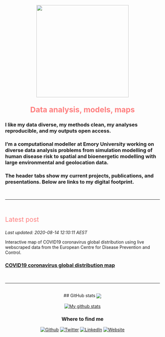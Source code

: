 <center>
	<img src="img/mm.png" width="300" height="300" >
	<p style="font-size:60%">
	</p>
</center>  

<center>
	<p style="color: #FF7E7E; font-size:175%">
		<b>Data analysis, models, maps</b>             
	</p>
</center>

### I like my data diverse, my methods clean, my analyses reproducible, and my outputs open access.    

### I’m a computational modeller at Emory University working on diverse data analysis problems from simulation modelling of human disease risk to spatial and bioenergetic modelling with large environmental and geolocation data.    

### The header tabs show my current projects, publications, and presentations. Below are links to my digital footprint.         

<br>   
  
******   

<br>  

<p style="color: #FF7E7E; font-size:150%">
	Latest post  
</p>     

_Last updated: 2020-08-14 12:10:11 AEST_                 

Interactive map of COVID19 coronavirus global distribution using live webscraped data from the European Centre for Disease Prevention and Control.  

### [COVID19 coronavirus global distribution map](./spatial.md)           

<br>   
  
******   

<br>   

<center>
	## GitHub stats
	<a href="https://github.com/darwinanddavis/github-readme-stats">
		<img align="center" src="https://github-readme-stats.vercel.app/api?username=darwinanddavis&show_icons=true"/>
	</a>
	
</center>

<br>

<center>
	<a href="https://github.com/darwinanddavis/github-readme-stats">
		<img align="center" src="https://github-readme-stats.anuraghazra1.vercel.app/api?username=darwinanddavis&show_icons=true&line_height=27" alt="My github stats" />
	</a>  
</center>



<center>
	<h3>Where to find me</h3>
	<p>
		<a href="https://github.com/darwinanddavis" target="_blank">
			<img alt="Github" src="https://img.shields.io/badge/GitHub-%2312100E.svg?&style=for-the-badge&logo=Github&logoColor=white" /></a> 
		<a href="https://twitter.com/darwinanddavis" target="_blank">
			<img alt="Twitter" src="https://img.shields.io/badge/twitter-%231DA1F2.svg?&style=for-the-badge&logo=twitter&logoColor=white" /></a> 
		<a href="https://www.linkedin.com/in/mmalishev" target="_blank">
			<img alt="LinkedIn" src="https://img.shields.io/badge/linkedin-%230077B5.svg?&style=for-the-badge&logo=linkedin&logoColor=white" /></a> 
		<a href="https://darwinanddavis.github.io/DataPortfolio/" target="_blank">
			<img alt="Website" src="https://img.shields.io/badge/medium-%2312100E.svg?&style=for-the-badge&logo=medium&logoColor=white" /></a>
	</p>
</center>

